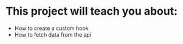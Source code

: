 # This project will teach you about:

- How to create a custom hook
- How to fetch data from the api
